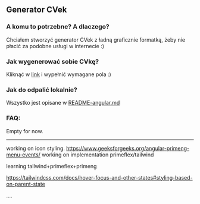 ## Generator CVek

### A komu to potrzebne? A dlaczego?

Chciałem stworzyć generator CVek z ładną graficznie formatką, żeby nie płacić za podobne usługi w internecie :)

### Jak wygenerować sobie CVkę?
Kliknąć w [link](https://RFLewandowski.github.io/resume-generator) i wypełnić wymagane pola :)

### Jak do odpalić lokalnie?
Wszystko jest opisane w [README-angular.md](README-angular.md)

### FAQ:
Empty for now.

-----------------------------
working on icon styling.
https://www.geeksforgeeks.org/angular-primeng-menu-events/
working on implementation primeflex/tailwind

learning tailwind+primeflex+primeng

https://tailwindcss.com/docs/hover-focus-and-other-states#styling-based-on-parent-state

....
